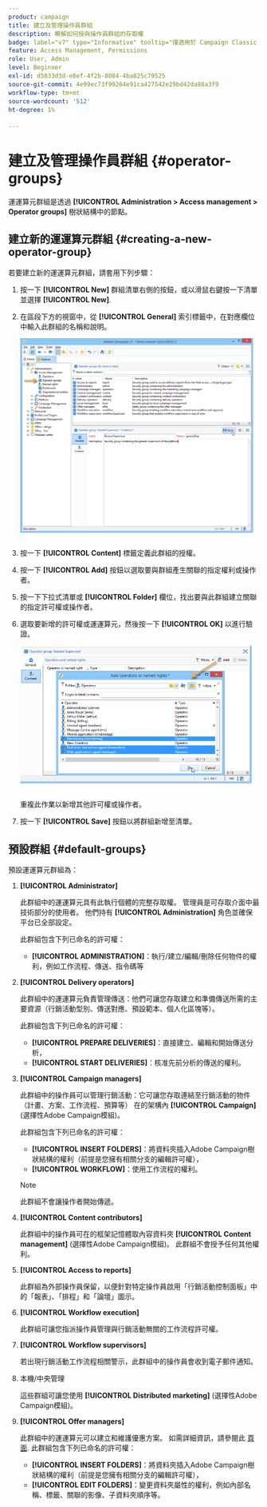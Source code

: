 ```yaml
---
product: campaign
title: 建立及管理操作員群組
description: 瞭解如何授與操作員群組的存取權
badge: label="v7" type="Informative" tooltip="僅適用於 Campaign Classic v7"
feature: Access Management, Permissions
role: User, Admin
level: Beginner
exl-id: d5833d3d-e8ef-4f2b-8084-4ba825c79525
source-git-commit: 4e99ec73f99264e91ca427542e29bd42da88a3f9
workflow-type: tm+mt
source-wordcount: '512'
ht-degree: 1%

---
```


# 建立及管理操作員群組 {#operator-groups}



運運算元群組是透過 **[!UICONTROL Administration > Access management > Operator groups]** 樹狀結構中的節點。

## 建立新的運運算元群組 {#creating-a-new-operator-group}

若要建立新的運運算元群組，請套用下列步驟：

1. 按一下 **[!UICONTROL New]** 群組清單右側的按鈕，或以滑鼠右鍵按一下清單並選擇 **[!UICONTROL New]**.
1. 在區段下方的視窗中，從 **[!UICONTROL General]** 索引標籤中，在對應欄位中輸入此群組的名稱和說明。

   ![](assets/s_ncs_user_create_operator_gp.png)

1. 按一下 **[!UICONTROL Content]** 標籤定義此群組的授權。
1. 按一下 **[!UICONTROL Add]** 按鈕以選取要與群組產生關聯的指定權利或操作者。
1. 按一下下拉式清單或 **[!UICONTROL Folder]** 欄位，找出要與此群組建立關聯的指定許可權或操作者。
1. 選取要新增的許可權或運運算元，然後按一下 **[!UICONTROL OK]** 以進行驗證。

   ![](assets/s_ncs_user_create_operator_gp03.png)

   重複此作業以新增其他許可權或操作者。

1. 按一下 **[!UICONTROL Save]** 按鈕以將群組新增至清單。

## 預設群組 {#default-groups}

預設運運算元群組為：

1. **[!UICONTROL Administrator]**

   此群組中的運運算元具有此執行個體的完整存取權。 管理員是可存取介面中最技術部分的使用者。 他們持有 **[!UICONTROL Administration]** 角色並確保平台已全部設定。

   此群組包含下列已命名的許可權：

   * **[!UICONTROL ADMINISTRATION]**：執行/建立/編輯/刪除任何物件的權利，例如工作流程、傳送、指令碼等

1. **[!UICONTROL Delivery operators]**

   此群組中的運運算元負責管理傳送：他們可讓您存取建立和準備傳送所需的主要資源（行銷活動型別、傳送對應、預設範本、個人化區塊等）。

   此群組包含下列已命名的許可權：

   * **[!UICONTROL PREPARE DELIVERIES]**：直接建立、編輯和開始傳送分析，
   * **[!UICONTROL START DELIVERIES]**：核准先前分析的傳送的權利。

1. **[!UICONTROL Campaign managers]**

   此群組中的操作員可以管理行銷活動：它可讓您存取連結至行銷活動的物件（計畫、方案、工作流程、預算等） 在的架構內 **[!UICONTROL Campaign]** (選擇性Adobe Campaign模組)。

   此群組包含下列已命名的許可權：

   * **[!UICONTROL INSERT FOLDERS]**：將資料夾插入Adobe Campaign樹狀結構的權利（前提是您擁有相關分支的編輯許可權），
   * **[!UICONTROL WORKFLOW]**：使用工作流程的權利。

   >[!NOTE]
   >
   >此群組不會讓操作者開始傳遞。

1. **[!UICONTROL Content contributors]**

   此群組中的操作員可在的框架記憶體取內容資料夾 **[!UICONTROL Content management]** (選擇性Adobe Campaign模組)。 此群組不會授予任何其他權利。

1. **[!UICONTROL Access to reports]**

   此群組為外部操作員保留，以便針對特定操作員啟用「行銷活動控制面板」中的「報表」、「排程」和「論壇」圖示。

1. **[!UICONTROL Workflow execution]**

   此群組可讓您指派操作員管理與行銷活動無關的工作流程許可權。

1. **[!UICONTROL Workflow supervisors]**

   若出現行銷活動工作流程相關警示，此群組中的操作員會收到電子郵件通知。

1. 本機/中央管理

   這些群組可讓您使用 **[!UICONTROL Distributed marketing]** (選擇性Adobe Campaign模組)。

1. **[!UICONTROL Offer managers]**

   此群組中的運運算元可以建立和維護優惠方案。 如需詳細資訊，請參閱此 [頁面](../../interaction/using/operator-profiles.md).
此群組包含下列已命名的許可權：

   * **[!UICONTROL INSERT FOLDERS]**：將資料夾插入Adobe Campaign樹狀結構的權利（前提是您擁有相關分支的編輯許可權），
   * **[!UICONTROL EDIT FOLDERS]**：變更資料夾屬性的權利，例如內部名稱、標籤、關聯的影像、子資料夾順序等。
